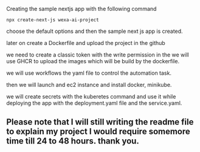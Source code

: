 Creating the sample nextjs app with the following command

`npx create-next-js wexa-ai-project`

choose the default options and then the sample next js app is created.

later on create a Dockerfile and upload the project in the github 

we need to create a classic token with the write  permission in the we will use GHCR to upload the images which will be build by the dockerfile.

we will use workflows the yaml file to control the automation task.

then we will launch and ec2 instance and install docker, minikube.

we will create secrets with the kuberetes command and use it while deploying the app with the deployment.yaml file and the service.yaml.

## Please note that I will still writing the readme file to explain my project I would require somemore time till 24 to 48 hours. thank you.
